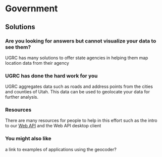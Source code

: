 # Government

## Solutions

### Are you looking for answers but cannot visualize your data to see them?

UGRC has many solutions to offer state agencies in helping them map location data from their agency

### UGRC has done the hard work for you

UGRC aggregates data such as roads and address points from the cities and counties of Utah. This data can be used to geolocate your data for further analysis.

### Resources

There are many resources for people to help in this effort such as the intro to our [Web API](/api.md) and the Web API desktop client

### You might also like

a link to examples of applications using the geocoder?


